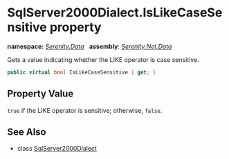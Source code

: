 # SqlServer2000Dialect.IsLikeCaseSensitive property
**namespace:** *[Serenity.Data](../../README.md#serenity.data-namespace)*   **assembly**: *[Serenity.Net.Data](../../README.md)*

Gets a value indicating whether the LIKE operator is case sensitive.

```csharp
public virtual bool IsLikeCaseSensitive { get; }
```

## Property Value

`true` if the LIKE operator is sensitive; otherwise, `false`.

## See Also

* class [SqlServer2000Dialect](../SqlServer2000Dialect.md)